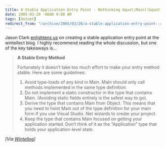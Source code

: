 ```yaml
---
title: A Stable Application Entry Point - Rethinking &quot;Main()&quot;.
date: 2005-03-29 -0800 9:00 AM
tags: [dotnet]
redirect_from: "/archive/2005/03/28/a-stable-application-entry-point--rethinking-main.aspx/"
---
```


Jason Clark [enlightens us](http://wintellect.com/WEBLOGS/wintellect/archive/2005/03/30/941.aspx)
on creating a stable application entry point at the wintellect blog. I highly recommend reading the whole discussion, but one of the key takeaways is...

> **A Stable Entry Method**
>
> Fortunately it doesn’t take too much effort to make your entry method
> stable. Here are some guidelines:
>
> 1.  Avoid type-loads of any kind in Main. Main should only call
>     methods implemented in the same type definition.
> 2.  Do not implement a static constructor in the type that contains
>     Main. (Avoiding static fields entirely is the safest way to go).
> 3.  Derive the type that contains Main from Object. This means that
>     you need to hoist Main out of the type definition for your main
>     form if you use Visual Studio .Net wizards to create your project.
> 4.  Keep the type that contains Main focused on getting your
>     application started. Don’t think of it as the “Application” type
>     that holds your application-level state.

*[Via
[Wintellog](http://wintellect.com/WEBLOGS/wintellect/archive/2005/03/30/941.aspx)]*

